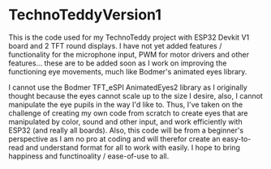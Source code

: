 # TechnoTeddyVersion1
This is the code used for my TechnoTeddy project with ESP32 Devkit V1 board and 2 TFT round displays. I have not yet added features / functionality for the microphone input, PWM for motor drivers and other features... these are to be added soon as I work on improving the functioning eye movements, much like Bodmer's animated eyes library.

I cannot use the Bodmer TFT_eSPI AnimatedEyes2 library as I originally thought because the eyes cannot scale up to the size I desire, also, I cannot manipulate the eye pupils in the way I'd like to. Thus, I've taken on the challenge of creating my own code from scratch to create eyes that are manipulated by color, sound and other input, and work efficiently with ESP32 (and really all boards). Also, this code will be from a beginner's perspective as I am no pro at coding and will therefor create an easy-to-read and understand format for all to work with easily. I hope to bring happiness and functinoality / ease-of-use to all. 
